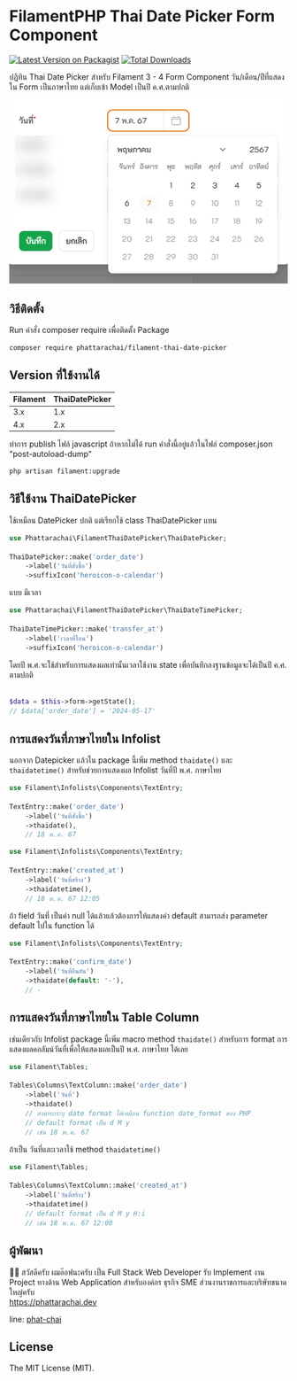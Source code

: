 # FilamentPHP Thai Date Picker Form Component

[![Latest Version on Packagist](https://img.shields.io/packagist/v/phattarachai/filament-thai-date-picker.svg?style=flat-square)](https://packagist.org/packages/phattarachai/filament-thai-date-picker)
[![Total Downloads](https://img.shields.io/packagist/dt/phattarachai/filament-thai-date-picker.svg?style=flat-square)](https://packagist.org/packages/phattarachai/filament-thai-date-picker)

ปฏิทิน Thai Date Picker สำหรับ Filament 3 - 4 Form Component
วัน/เดือน/ปีที่แสดงใน Form เป็นภาษาไทย แต่เก็บเข้า Model เป็นปี ค.ศ.ตามปกติ

![Thai Date Picker](thai-date-picker.png)

## วิธีติดตั้ง

Run คำสั่ง composer require เพื่อติดตั้ง Package

```bash
composer require phattarachai/filament-thai-date-picker 
```


## Version ที่ใช้งานได้

| Filament   | ThaiDatePicker |
|:-----------|:---------------|
| 3.x        | 1.x            |
| 4.x        | 2.x            |


ทำการ publish ไฟล์ javascript ถ้าหากไม่ได้ run คำสั่งนี้อยู่แล้วในไฟล์ composer.json "post-autoload-dump"

```bash
php artisan filament:upgrade 
```

## วิธีใช้งาน ThaiDatePicker

ใช้เหมือน DatePicker ปกติ แต่เรียกใช้ class ThaiDatePicker แทน

```php
use Phattarachai\FilamentThaiDatePicker\ThaiDatePicker;

ThaiDatePicker::make('order_date')
    ->label('วันที่สั่งซื้อ')
    ->suffixIcon('heroicon-o-calendar')

```

แบบ มีเวลา

```php
use Phattarachai\FilamentThaiDatePicker\ThaiDateTimePicker;

ThaiDateTimePicker::make('transfer_at')
    ->label('เวลาที่โอน')
    ->suffixIcon('heroicon-o-calendar')

```

โดยปี พ.ศ.จะใช้สำหรับการแสดงผลเท่านั้นเวลาใช้งาน state เพื่อบันทึกลงฐานข้อมูลจะได้เป็นปี ค.ศ. ตามปกติ

```php

$data = $this->form->getState();
// $data['order_date'] = '2024-05-17'

```

## การแสดงวันที่ภาษาไทยใน Infolist

นอกจาก Datepicker แล้วใน package นี้เพิ่ม method `thaidate()` และ `thaidatetime()`
สำหรับช่วยการแสดงผล Infolist วันที่ปี พ.ศ. ภาษาไทย

```php
use Filament\Infolists\Components\TextEntry;

TextEntry::make('order_date')
    ->label('วันที่สั่งซื้อ')
    ->thaidate(),
    // 18 พ.ค. 67
```

```php
use Filament\Infolists\Components\TextEntry;

TextEntry::make('created_at')
    ->label('วันที่สร้าง')
    ->thaidatetime(),
    // 18 พ.ค. 67 12:05
```

ถ้า field วันที่ เป็นค่า null ได้แล้วแล้วต้องการให้แสดงค่า default สามารถส่ง parameter default ไปใน function ได้

```php
use Filament\Infolists\Components\TextEntry;

TextEntry::make('confirm_date')
    ->label('วันที่ยืนยัน')
    ->thaidate(default: '-'),
    // -
```

## การแสดงวันที่ภาษาไทยใน Table Column

เช่นเดียวกับ Infolist package นี้เพิ่ม macro method `thaidate()` สำหรับการ format
การแสดงผลคอลัมน์วันที่เพื่อให้แสดงผลเป็นปี
พ.ศ. ภาษาไทย ได้เลย

```php
use Filament\Tables;

Tables\Columns\TextColumn::make('order_date')
    ->label('วันที่')
    ->thaidate()
    // สามารถระบุ date format ได้เหมือน function date_format ของ PHP
    // default format เป็น d M y 
    // เช่น 18 พ.ค. 67

```

ถ้าเป็น วันที่และเวลาใช้ method `thaidatetime()`

```php
use Filament\Tables;

Tables\Columns\TextColumn::make('created_at')
    ->label('วันที่สร้าง')
    ->thaidatetime()
    // default format เป็น d M y H:i 
    // เช่น 18 พ.ค. 67 12:00

```

## ผู้พัฒนา

🙋‍♂️ สวัสดีครับ ผมอ๊อฟนะครับ เป็น Full Stack Web Developer
รับ Implement งาน Project ทางด้าน Web Application สำหรับองค์กร ธุรกิจ SME ส่วนงานราชการและบริษัทขนาดใหญ่ครับ  
https://phattarachai.dev

line:
[phat-chai](https://line.me/ti/p/~phat-chai)

## License

The MIT License (MIT).

